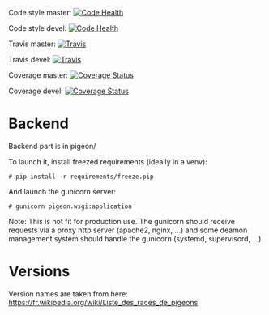 Code style master: [![Code Health](https://landscape.io/github/blatinier/onestpasdespigeons/master/landscape.svg?style=plastic)](https://landscape.io/github/blatinier/onestpasdespigeons/master)

Code style devel: [![Code Health](https://landscape.io/github/blatinier/onestpasdespigeons/devel/landscape.svg?style=plastic)](https://landscape.io/github/blatinier/onestpasdespigeons/devel)

Travis master: [![Travis](https://travis-ci.org/blatinier/onestpasdespigeons.svg?branch=master)](https://travis-ci.org/blatinier/onestpasdespigeons.svg?branch=master)

Travis devel: [![Travis](https://travis-ci.org/blatinier/onestpasdespigeons.svg?branch=devel)](https://travis-ci.org/blatinier/onestpasdespigeons.svg?branch=devel)

Coverage master: [![Coverage Status](https://coveralls.io/repos/github/blatinier/onestpasdespigeons/badge.svg?branch=mastre)](https://coveralls.io/github/blatinier/onestpasdespigeons?branch=master)

Coverage devel: [![Coverage Status](https://coveralls.io/repos/github/blatinier/onestpasdespigeons/badge.svg?branch=mastre)](https://coveralls.io/github/blatinier/onestpasdespigeons?branch=devel)


# Backend

Backend part is in pigeon/

To launch it, install freezed requirements (ideally in a venv):

    # pip install -r requirements/freeze.pip

And launch the gunicorn server:

    # gunicorn pigeon.wsgi:application

Note: This is not fit for production use. The gunicorn should receive requests via a proxy http server (apache2, nginx, ...) and some deamon management system should handle the gunicorn (systemd, supervisord, ...)

# Versions
Version names are taken from here: https://fr.wikipedia.org/wiki/Liste_des_races_de_pigeons
